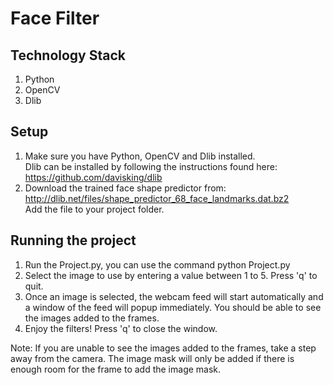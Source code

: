 # Face Filter
## Technology Stack
1) Python  
2) OpenCV  
3) Dlib

## Setup
1) Make sure you have Python, OpenCV and Dlib installed.  
Dlib can be installed by following the instructions found here: https://github.com/davisking/dlib  
2) Download the trained face shape predictor from:
http://dlib.net/files/shape_predictor_68_face_landmarks.dat.bz2  
Add the file to your project folder.

## Running the project
1) Run the Project.py, you can use the command python Project.py  
2) Select the image to use by entering a value between 1 to 5. Press 'q' to quit.  
3) Once an image is selected, the webcam feed will start automatically and a window of the feed will popup immediately. You should be able to see the images added to the frames.   
4) Enjoy the filters! Press 'q' to close the window.

Note: If you are unable to see the images added to the frames, take a step away from the camera. The image mask will only be added if there is enough room for the frame to add the image mask.
